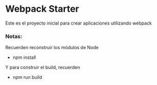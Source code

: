 # Webpack Starter

Este es el proyecto inicial para crear aplicaciones utilizando webpack

### Notas:
Recuerden reconstruir los módulos de Node

- npm install

Y para construir el build, recuerden

- npm run build